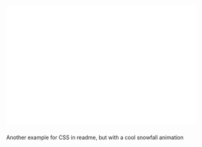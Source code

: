 <h1 align="center">
  <img src="./images/snowfall.svg" alt="snowfall" />
</h1>

Another example for CSS in readme, but with a cool snowfall animation